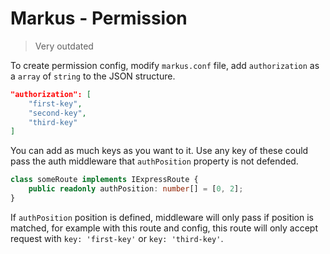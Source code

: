 # Markus - Permission

> Very outdated

To create permission config, modify `markus.conf` file, add `authorization` as a `array` of `string` to the JSON structure.

```json
"authorization": [
    "first-key",
    "second-key",
    "third-key"
]
```

You can add as much keys as you want to it. Use any key of these could pass the auth middleware that `authPosition` property is not defended.

```typescript
class someRoute implements IExpressRoute {
    public readonly authPosition: number[] = [0, 2];
}
```

If `authPosition` position is defined, middleware will only pass if position is matched, for example with this route and config, this route will only accept request with `key: 'first-key'` or `key: 'third-key'`.
